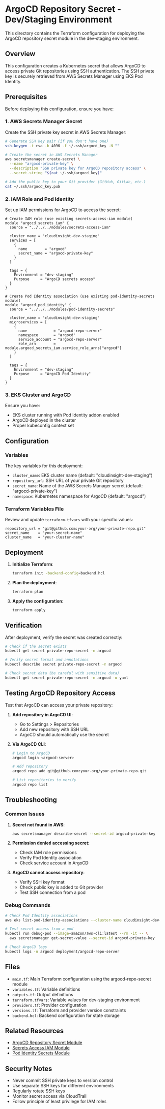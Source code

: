 # ArgoCD Repository Secret - Dev/Staging Environment

This directory contains the Terraform configuration for deploying the ArgoCD repository secret module in the dev-staging environment.

## Overview

This configuration creates a Kubernetes secret that allows ArgoCD to access private Git repositories using SSH authentication. The SSH private key is securely retrieved from AWS Secrets Manager using EKS Pod Identity.

## Prerequisites

Before deploying this configuration, ensure you have:

### 1. AWS Secrets Manager Secret

Create the SSH private key secret in AWS Secrets Manager:

```bash
# Generate SSH key pair (if you don't have one)
ssh-keygen -t rsa -b 4096 -f ~/.ssh/argocd_key -N ""

# Create the secret in AWS Secrets Manager
aws secretsmanager create-secret \
  --name "argocd-private-key" \
  --description "SSH private key for ArgoCD repository access" \
  --secret-string "$(cat ~/.ssh/argocd_key)"

# Add the public key to your Git provider (GitHub, GitLab, etc.)
cat ~/.ssh/argocd_key.pub
```

### 2. IAM Role and Pod Identity

Set up IAM permissions for ArgoCD to access the secret:

```hcl
# Create IAM role (use existing secrets-access-iam module)
module "argocd_secrets_iam" {
  source = "../../../modules/secrets-access-iam"
  
  cluster_name = "cloudinsight-dev-staging"
  services = [
    {
      name        = "argocd"
      secret_name = "argocd-private-key"
    }
  ]
  
  tags = {
    Environment = "dev-staging"
    Purpose     = "ArgoCD secrets access"
  }
}

# Create Pod Identity association (use existing pod-identity-secrets module)
module "argocd_pod_identity" {
  source = "../../../modules/pod-identity-secrets"
  
  cluster_name = "cloudinsight-dev-staging"
  microservices = [
    {
      name            = "argocd-repo-server"
      namespace       = "argocd"
      service_account = "argocd-repo-server"
      role_arn        = module.argocd_secrets_iam.service_role_arns["argocd"]
    }
  ]
  
  tags = {
    Environment = "dev-staging"
    Purpose     = "ArgoCD Pod Identity"
  }
}
```

### 3. EKS Cluster and ArgoCD

Ensure you have:
- EKS cluster running with Pod Identity addon enabled
- ArgoCD deployed in the cluster
- Proper kubeconfig context set

## Configuration

### Variables

The key variables for this deployment:

- `cluster_name`: EKS cluster name (default: "cloudinsight-dev-staging")
- `repository_url`: SSH URL of your private Git repository
- `secret_name`: Name of the AWS Secrets Manager secret (default: "argocd-private-key")
- `namespace`: Kubernetes namespace for ArgoCD (default: "argocd")

### Terraform Variables File

Review and update `terraform.tfvars` with your specific values:

```hcl
repository_url = "git@github.com:your-org/your-private-repo.git"
secret_name    = "your-secret-name"
cluster_name   = "your-cluster-name"
```

## Deployment

1. **Initialize Terraform**:
   ```bash
   terraform init -backend-config=backend.hcl
   ```

2. **Plan the deployment**:
   ```bash
   terraform plan
   ```

3. **Apply the configuration**:
   ```bash
   terraform apply
   ```

## Verification

After deployment, verify the secret was created correctly:

```bash
# Check if the secret exists
kubectl get secret private-repo-secret -n argocd

# Verify secret format and annotations
kubectl describe secret private-repo-secret -n argocd

# Check secret data (be careful with sensitive data)
kubectl get secret private-repo-secret -n argocd -o yaml
```

## Testing ArgoCD Repository Access

Test that ArgoCD can access your private repository:

1. **Add repository in ArgoCD UI**:
   - Go to Settings > Repositories
   - Add new repository with SSH URL
   - ArgoCD should automatically use the secret

2. **Via ArgoCD CLI**:
   ```bash
   # Login to ArgoCD
   argocd login <argocd-server>
   
   # Add repository
   argocd repo add git@github.com:your-org/your-private-repo.git
   
   # List repositories to verify
   argocd repo list
   ```

## Troubleshooting

### Common Issues

1. **Secret not found in AWS**:
   ```bash
   aws secretsmanager describe-secret --secret-id argocd-private-key
   ```

2. **Permission denied accessing secret**:
   - Check IAM role permissions
   - Verify Pod Identity association
   - Check service account in ArgoCD

3. **ArgoCD cannot access repository**:
   - Verify SSH key format
   - Check public key is added to Git provider
   - Test SSH connection from a pod

### Debug Commands

```bash
# Check Pod Identity associations
aws eks list-pod-identity-associations --cluster-name cloudinsight-dev-staging

# Test secret access from a pod
kubectl run debug-pod --image=amazon/aws-cli:latest --rm -it -- \
  aws secretsmanager get-secret-value --secret-id argocd-private-key

# Check ArgoCD logs
kubectl logs -n argocd deployment/argocd-repo-server
```

## Files

- `main.tf`: Main Terraform configuration using the argocd-repo-secret module
- `variables.tf`: Variable definitions
- `outputs.tf`: Output definitions
- `terraform.tfvars`: Variable values for dev-staging environment
- `providers.tf`: Provider configuration
- `versions.tf`: Terraform and provider version constraints
- `backend.hcl`: Backend configuration for state storage

## Related Resources

- [ArgoCD Repository Secret Module](../../../modules/argocd-repo-secret/)
- [Secrets Access IAM Module](../../../modules/secrets-access-iam/)
- [Pod Identity Secrets Module](../../../modules/pod-identity-secrets/)

## Security Notes

- Never commit SSH private keys to version control
- Use separate SSH keys for different environments
- Regularly rotate SSH keys
- Monitor secret access via CloudTrail
- Follow principle of least privilege for IAM roles